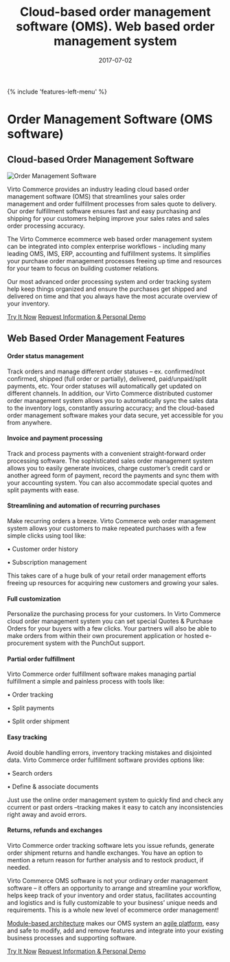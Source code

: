 ﻿---
title: Cloud-based order management software (OMS). Web based order management system
description: Features of cloud-based order management software by Virto Commerce. This web based order management system can be integrated into complex enterprise workflows - including many leading OMS, IMS, ERP systems.
date: 2017-07-02
canonical: https://virtocommerce.com/order-management-software
permalink: order-management-software
ogtitle: Order management software
ogsitename: Virtocommerce
twittercard: summary
twittertitle: Order management software
twitterdescription: Features of order management software by Virto Commerce. This system can be integrated into complex enterprise workflows - including many leading OMS, IMS, ERP. 
twittersite: Virtocommerce
tags:
- order management software
- agile platform
- virto commerce
---
<div class="business-features clearfix __responsive">
    {% include 'features-left-menu' %}
    <div class="business-cnt">
        <div class="head __cart">
            <h1 class="title">Order Management Software (OMS software)</h1>
        </div>
        <h2>Cloud-based Order Management Software</h2>
        <div class="col-w">
            <div class="col __col-30 text">
                <img alt="Order Management Software" src="assets/images/order-management.jpg" />
            </div>
            <div class="col __col-70 text">
                <p>Virto Commerce provides an industry leading cloud based order management software (OMS) that streamlines your sales order management and order fulfillment processes from sales quote to delivery. Our order fulfillment software ensures fast and easy purchasing and shipping for your customers helping improve your sales rates and sales order processing accuracy.</p>
                <p>The Virto Commerce ecommerce web based order management system can be integrated into complex enterprise workflows - including many leading OMS, IMS, ERP, accounting and fulfillment systems. It simplifies your purchase order management processes freeing up time and resources for your team to focus on building customer relations.</p>
                <p>Our most advanced order processing system and order tracking system help keep things organized and ensure the purchases get shipped and delivered on time and that you always have the most accurate overview of your inventory.</p>
                <div class="buttons">
			        <a class="button fill" href="/try-now">Try It Now</a>
			        <a class="button fill" href="/contact-us">Request Information & Personal Demo</a>
		        </div>
            </div>
        </div>
		<h2>Web Based Order Management Features</h2>
		<h4>Order status management</h4>
		<p class="text">Track orders and manage different order statuses – ex. confirmed/not confirmed, shipped (full order or partially), delivered, paid/unpaid/split payments, etc. Your order statuses will automatically get updated on different channels. In addition, our Virto Commerce distributed customer order management system allows you to automatically sync the sales data to the inventory logs, constantly assuring accuracy; and the cloud-based order management software makes your data secure, yet accessible for you from anywhere.</p>
		<h4>Invoice and payment processing</h4>
		<p class="text">Track and process payments with a convenient straight-forward order processing software. The sophisticated sales order management system allows you to easily generate invoices, charge customer’s credit card or another agreed form of payment, record the payments and sync them with your accounting system. You can also accommodate special quotes and split payments with ease.</p>
		<h4>Streamlining and automation of recurring purchases</h4>
		<p class="text">Make recurring orders a breeze. Virto Commerce web order management system allows your customers to make repeated purchases with a few simple clicks using tool like:</p>
        <p class="text">•	Customer order history </p>
        <p class="text">•	Subscription management</p>
        <p>This takes care of a huge bulk of your retail order management efforts freeing up resources for acquiring new customers and growing your sales.</p>
		<h4>Full customization</h4>
		<p class="text">Personalize the purchasing process for your customers. In Virto Commerce cloud order management system you can set special Quotes & Purchase Orders for your buyers with a few clicks. Your partners will also be able to make orders from within their own procurement application or hosted e-procurement system with the PunchOut support.</p>
    <h4>Partial order fulfillment</h4>
		<p class="text">Virto Commerce order fulfillment software makes managing partial fulfillment a simple and painless process with tools like:</p>
        <p class="text">•	Order tracking </p>
        <p class="text">•	Split payments</p>
        <p class="text">•	Split order shipment</p>
    <h4>Easy tracking</h4>
    <p class="text">Avoid double handling errors, inventory tracking mistakes and disjointed data. Virto Commerce order fulfillment software provides options like:</p>
        <p class="text">•	Search orders</p>
        <p class="text">•	Define & associate documents</p>
    <p class="text">Just use the online order management system to quickly find and check any сcurrent or past orders –tracking makes it easy to catch any inconsistencies right away and avoid errors. </p>
    <h4>Returns, refunds and exchanges</h4>
    <p class="text">Virto Commerce order tracking software lets you issue refunds, generate order shipment returns and handle exchanges. You have an option to mention a return reason for further analysis and to restock product, if needed. </p>
    <p></p>
    <p class="text">Virto Commerce OMS software is not your ordinary order management software – it offers an opportunity to arrange and streamline your workflow, helps keep track of your inventory and order status, facilitates accounting and logistics and is fully customizable to your business’ unique needs and requirements. This is a whole new level of ecommerce order management!</p>
		<p class="text"><a href="{{ '/features/for-business-professionals' | absolute_url }}">Module-based architecture</a> makes our OMS system an <a href="{{ '/glossary/agile-software-platform' | absolute_url }}">agile platform</a>, easy and safe to modify, add and remove features and integrate into your existing business processes and supporting software.</p>
		<div class="buttons">
			<a class="button fill" href="/try-now">Try It Now</a>
			<a class="button fill" href="/contact-us">Request Information & Personal Demo</a>
		</div>
    </div>
</div>
